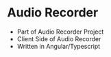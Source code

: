 # Audio Recorder

- Part of Audio Recorder Project
- Client Side of Audio Recorder
- Written in Angular/Typescript
